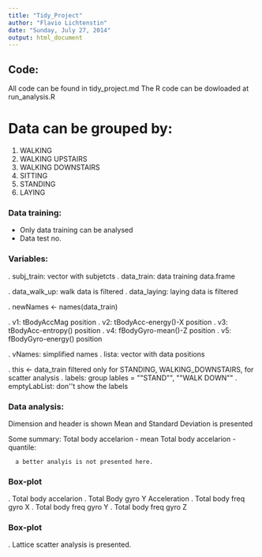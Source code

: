 ```yaml
---
title: "Tidy_Project"
author: "Flavio Lichtenstin"
date: "Sunday, July 27, 2014"
output: html_document
---
```


## Code:
   All code can be found in tidy_project.md
   The R code can be dowloaded at run_analysis.R
  
# Data can be grouped by:
1. WALKING
2. WALKING UPSTAIRS
3. WALKING DOWNSTAIRS
4. SITTING
5. STANDING
6. LAYING
  

### Data training:

* Only data training can be analysed
* Data test no. 
   
### Variables:
. subj_train: vector with subjetcts
. data_train: data training data.frame
 
. data_walk_up: walk data is filtered
. data_laying: laying data is filtered
  
. newNames <- names(data_train)

. v1: tBodyAccMag position
. v2: tBodyAcc-energy()-X position
. v3: tBodyAcc-entropy() position
. v4: fBodyGyro-mean()-Z position
. v5: fBodyGyro-energy() position

. vNames: simplified names
. lista: vector with data positions

. this <- data_train filtered only for STANDING, WALKING_DOWNSTAIRS, for scatter analysis
. labels: group lables = ""STAND"", ""WALK DOWN""
. emptyLabList: don''t show the labels

### Data analysis:
  Dimension and header is shown
  Mean and Standard Deviation is presented

  Some summary:
      Total body accelarion - mean
      Total body accelarion - quantile:
 
      a better analyis is not presented here.
  
### Box-plot
  
. Total body accelarion
. Total Body gyro Y Acceleration
. Total body freq gyro X
. Total body freq gyro Y
. Total body freq gyro Z

### Box-plot
.  Lattice scatter analysis is presented.



